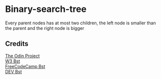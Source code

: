 # Binary-search-tree

Every parent nodes has at most two children, the left node is smaller than the parent and the right node is bigger

## Credits

[The Odin Project](https://www.theodinproject.com)  
[W3 Bst](https://www.w3schools.com/dsa/dsa_data_binarysearchtrees.php)  
[FreeCodeCamp Bst](https://www.freecodecamp.org/news/binary-tree-algorithms-for-javascript-beginners/)  
[DEV Bst](https://dev.to/mattdclarke/implement-depth-first-search-in-a-binary-search-tree-with-javascript-1p96)
